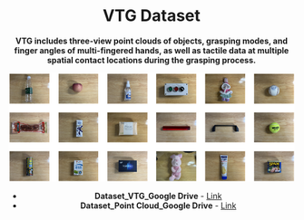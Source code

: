 <div align="center">

# VTG Dataset

**VTG includes three-view point clouds of objects, grasping modes, and finger angles of multi-fingered hands, as well as tactile data at multiple spatial contact locations during the grasping process.**

<img src="https://github.com/yanyuhang1024/VTG/blob/main/Figures/Grasp%20object.png" width="600px">

- **Dataset_VTG_Google Drive** - [Link](https://drive.google.com/file/d/1jWTVdqKeTilMRWLgS858KzHgDRzdtAs8/view?usp=sharing)
- **Dataset_Point Cloud_Google Drive** - [Link](https://drive.google.com/file/d/1W8GqPC9uu3OnYxzqxGUdEp-Dp1MLmT_7/view?usp=sharing)
